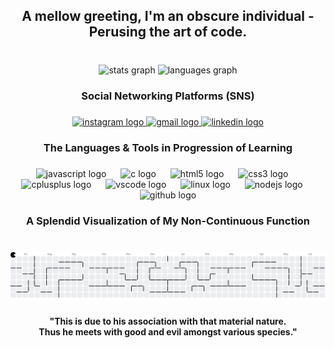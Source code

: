 <h2 align="center">A mellow greeting, I'm an obscure individual - Perusing the art of code.</h2>

###

<br clear="both">

<div align="center">
  <img src="https://github-readme-stats.vercel.app/api?username=abhi-codz&hide_title=false&hide_rank=false&show_icons=true&include_all_commits=true&count_private=true&disable_animations=false&theme=onedark&locale=en&hide_border=false&custom_title=Abhinav%20Mishra's%20Hierarchical%20Stature" height="150" alt="stats graph"  />
  <img src="https://github-readme-stats.vercel.app/api/top-langs?username=abhi-codz&locale=en&hide_title=false&layout=compact&card_width=320&langs_count=5&theme=onedark&hide_border=false&custom_title=Languages%20Implied%20Yet" height="150" alt="languages graph"  />
</div>

###

<h3 align="center">Social Networking Platforms (SNS)</h3>

###

<div align="center">
  <a href="https://www.instagram.com/alka_abhinav/" target="_blank">
    <img src="https://img.shields.io/static/v1?message=Instagram&logo=instagram&label=&color=E4405F&logoColor=&labelColor=&style=for-the-badge" height="35" alt="instagram logo"  />
  </a>
  <a href="https://mail.google.com/mail/u/1/#inbox" target="_blank">
    <img src="https://img.shields.io/static/v1?message=Gmail&logo=gmail&label=&color=D14836&logoColor=white&labelColor=&style=for-the-badge" height="35" alt="gmail logo"  />
  </a>
  <a href="https://www.linkedin.com/in/abhinav-mishra-65922533" target="_blank">
    <img src="https://img.shields.io/static/v1?message=LinkedIn&logo=linkedin&label=&color=0077B5&logoColor=white&labelColor=&style=for-the-badge" height="35" alt="linkedin logo"  />
  </a>
</div>

###

<h3 align="center">The Languages & Tools in Progression of Learning</h3>

###

<div align="center">
  <img src="https://cdn.jsdelivr.net/gh/devicons/devicon/icons/javascript/javascript-original.svg" height="40" alt="javascript logo"  />
  <img width="15" />
  <img src="https://cdn.jsdelivr.net/gh/devicons/devicon/icons/c/c-original.svg" height="40" alt="c logo"  />
  <img width="15" />
  <img src="https://cdn.jsdelivr.net/gh/devicons/devicon/icons/html5/html5-original.svg" height="40" alt="html5 logo"  />
  <img width="15" />
  <img src="https://cdn.jsdelivr.net/gh/devicons/devicon/icons/css3/css3-original.svg" height="40" alt="css3 logo"  />
  <img width="15" />
  <img src="https://cdn.jsdelivr.net/gh/devicons/devicon/icons/cplusplus/cplusplus-original.svg" height="40" alt="cplusplus logo"  />
  <img width="15" />
  <img src="https://cdn.jsdelivr.net/gh/devicons/devicon/icons/vscode/vscode-original.svg" height="40" alt="vscode logo"  />
  <img width="15" />
  <img src="https://cdn.jsdelivr.net/gh/devicons/devicon/icons/linux/linux-original.svg" height="40" alt="linux logo"  />
  <img width="15" />
  <img src="https://cdn.jsdelivr.net/gh/devicons/devicon/icons/nodejs/nodejs-original.svg" height="40" alt="nodejs logo"  />
  <img width="15" />
  <img src="https://cdn.jsdelivr.net/gh/devicons/devicon/icons/github/github-original.svg" height="40" alt="github logo"  />
</div>

###

<h3 align="center">A Splendid Visualization of My Non-Continuous Function</h3>

###

<br clear="both">

<picture>
  <source media="(prefers-color-scheme: dark)" srcset="https://raw.githubusercontent.com/abhi-codz/abhi-codz/output/pacman-contribution-graph-dark.svg">
  <source media="(prefers-color-scheme: light)" srcset="https://raw.githubusercontent.com/abhi-codz/abhi-codz/output/pacman-contribution-graph.svg">
  <img alt="pacman contribution graph" src="https://raw.githubusercontent.com/abhi-codz/abhi-codz/output/pacman-contribution-graph.svg">
</picture>

###

<h4 align="center">"This is due to his association with that material nature. <br>Thus he meets with good and evil amongst various species."</h4>

###
